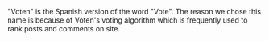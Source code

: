 "Voten" is the Spanish version of the word "Vote". The reason we chose this name is because of Voten's voting algorithm which is frequently used to rank posts and comments on site.

